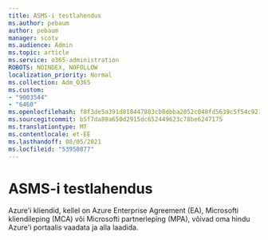 ```yaml
---
title: ASMS-i testlahendus
ms.author: pebaum
author: pebaum
manager: scotv
ms.audience: Admin
ms.topic: article
ms.service: o365-administration
ROBOTS: NOINDEX, NOFOLLOW
localization_priority: Normal
ms.collection: Adm_O365
ms.custom:
- "9003544"
- "6460"
ms.openlocfilehash: f8f3de5a391d818447883cb8dbba2052c048fd5639c5f54c921ef5247dc6d6a1
ms.sourcegitcommit: b5f7da89a650d2915dc652449623c78be6247175
ms.translationtype: MT
ms.contentlocale: et-EE
ms.lasthandoff: 08/05/2021
ms.locfileid: "53950877"
---
```

# <a name="asms-test-solution"></a>ASMS-i testlahendus

Azure'i kliendid, kellel on Azure Enterprise Agreement (EA), Microsofti kliendileping (MCA) või Microsofti partnerleping (MPA), võivad oma hindu Azure'i portaalis vaadata ja alla laadida.
